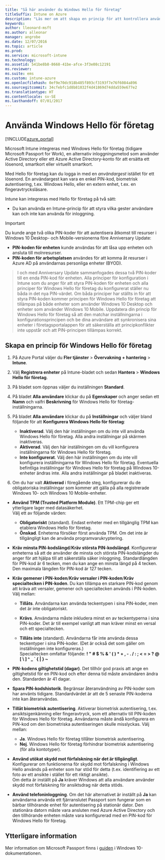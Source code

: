 ```yaml
---
title: "Så här använder du Windows Hello för företag"
titleSuffix: Intune on Azure
description: "Läs mer om att skapa en princip för att kontrollera användningen av Windows Hello för företag på hanterade enheter.”"
keywords: 
author: lleonard-msft
ms.author: alleonar
manager: angrobe
ms.date: 12/07/2016
ms.topic: article
ms.prod: 
ms.service: microsoft-intune
ms.technology: 
ms.assetid: 541be8b8-8668-41be-afce-3f3e08c12191
ms.reviewer: 
ms.suite: ems
ms.custom: intune-azure
ms.openlocfilehash: 0ef9e70dc918b485f893cf3193f7e76f6084a896
ms.sourcegitcommit: 34cfebfc1d8b81032f4d41869d74dda559e677e2
ms.translationtype: HT
ms.contentlocale: sv-SE
ms.lasthandoff: 07/01/2017
---
```

# <a name="use-windows-hello-for-business"></a>Använda Windows Hello för företag


[!INCLUDE[azure_portal](./includes/azure_portal.md)]

Microsoft Intune integreras med Windows Hello för företag (tidigare Microsoft Passport for Work), en alternativ inloggningsmetod som använder Active Directory eller ett Azure Active Directory-konto för att ersätta ett lösenord, smartkort eller virtuellt smartkort.

Med Hello för företag kan du logga in med en *användargest* istället för ett lösenord. En användargest kan vara en enkel PIN-kod, biometrisk autentisering, t.ex. Windows Hello, eller en extern enhet, t.ex. en fingeravtrycksläsare.

Intune kan integreras med Hello för företag på två sätt:

-   Du kan använda en Intune-princip för att styra vilka gester användare kan och inte kan använda för inloggning.

<!--- -   You can store authentication certificates in the Windows Hello for Business key storage provider (KSP). For more information, see [Secure resource access with certificate profiles in Microsoft Intune](secure-resource-access-with-certificate-profiles.md). --->

> [!IMPORTANT]
> Du kunde ange två olika PIN-koder för att autentisera åtkomst till resurser i Windows 10 Desktop- och Mobile-versionerna före Anniversary Update:
- **PIN-koden för enheten** kunde användas för att låsa upp enheten och ansluta till molnresurser.
- **PIN-koden för arbetsplatsen** användes för att komma åt resurser i Azure AD på användarnas personliga enheter (BYOD).

>I och med Anniversary Update sammanfogades dessa två PIN-koder till en enda PIN-kod för enheten.
Alla principer för konfiguration i Intune som du anger för att styra PIN-koden för enheten och alla principer för Windows Hello för företag du konfigurerat ställer nu båda in det nya PIN-värdet.
Om båda principer har ställts in för att styra PIN-koden kommer principen för Windows Hello för företag att tillämpas på både enheter som använder Windows 10 Desktop och enheter som använder Windows 10 Mobile.
Uppdatera din princip för Windows Hello för företag så att den matchar inställningarna i konfigurationsprincipen och be dina användare att synkronisera sina enheter i företagsportalappen för att säkerställa att principkonflikter inte uppstår och att PIN-principen tillämpas korrekt.



## <a name="create-a-windows-hello-for-business-policy"></a>Skapa en princip för Windows Hello för företag

1.  På Azure Portal väljer du **Fler tjänster** > **Övervakning + hantering** > **Intune**.

2.  Välj **Registrera enheter** på Intune-bladet och sedan **Hantera** > **Windows Hello för företag**.

3.  På bladet som öppnas väljer du inställningen **Standard**.

4.  På bladet **Alla användare** klickar du på **Egenskaper** och anger sedan ett **Namn** och valfri **Beskrivning** för Windows Hello för företag-inställningarna.

5. På bladet **Alla användare** klickar du på **Inställningar** och väljer bland följande för att **Konfigurera Windows Hello för företag**:

    - **Inaktiverad**. Välj den här inställningen om du inte vill använda Windows Hello för företag. Alla andra inställningar på skärmen inaktiveras.
    - **Aktiverad**. Välj den här inställningen om du vill konfigurera inställningarna för Windows Hello för företag.
    - **Inte konfigurerat**. Välj den här inställningen om du inte vill konfigurera inställningarna för Windows Hello för företag. Eventuella befintliga inställningar för Windows Hello för företag på Windows 10-enheter ändras inte. Alla andra inställningar på bladet inaktiveras.

6.  Om du har valt **Aktiverad** i föregående steg, konfigurerar du de obligatoriska inställningar som kommer att gälla på alla registrerade Windows 10- och Windows 10 Mobile-enheter.

 - **Använd TPM (Trusted Platform Module)**. Ett TPM-chip ger ett ytterligare lager med datasäkerhet.<br>Välj ett av följande värden:

     - **Obligatoriskt** (standard). Endast enheter med en tillgänglig TPM kan etablera Windows Hello för företag.
     - **Önskad**. Enheterna försöker först använda TPM. Om det inte är tillgängligt kan de använda programvarukryptering.

 - **Kräv minsta PIN-kodslängd**/**Kräv största PIN-kodslängd**. Konfigurerar enheterna så att de använder de minsta och största PIN-kodslängder du anger för att hjälpa till att säkerställa säker inloggning. Standardlängden för PIN-kod är 6 tecken, men du kan ange en minsta längd på 4 tecken. Den maximala längden för PIN-kod är 127 tecken.

 - **Kräv gemener i PIN-koden**/**Kräv versaler i PIN-koden**/**Kräv specialtecken i PIN-koden**. Du kan tillämpa en starkare PIN-kod genom att kräva att versaler, gemener och specialtecken används i PIN-koden. Välj mellan:

     - **Tillåts**. Användarna kan använda teckentypen i sina PIN-koder, men det är inte obligatoriskt.
    
     - **Krävs**. Användarna måste inkludera minst en av teckentyperna i sina PIN-koder. Det är till exempel vanligt att man kräver minst en versal och ett specialtecken.

     - **Tillåts inte** (standard). Användarna får inte använda dessa teckentyper i sina PIN-koder. (Det är också det som gäller om inställningen inte konfigureras.)<br>Specialtecken omfattar följande: **! " # $ % &amp; ' ( ) &#42; + , - . / : ; &lt; = &gt; ? @ [ \ ] ^ _ &#96; { &#124; } ~**

 - **PIN-kodens giltighetstid (dagar)**. Det tillhör god praxis att ange en giltighetstid för en PIN-kod och efter denna tid måste användaren ändra den. Standarden är 41 dagar.

 - **Spara PIN-kodshistorik**. Begränsar återanvändning av PIN-koder som har använts tidigare. Standardvärdet är att de 5 senaste PIN-koderna inte kan återanvändas.

 - **Tillåt biometrisk autentisering**. Aktiverar biometrisk autentisering, t.ex. ansiktsigenkänning eller fingeravtryck, som ett alternativ till PIN-koden för Windows Hello för företag. Användarna måste ändå konfigurera en PIN-kod om den biometriska autentiseringen skulle misslyckas. Välj mellan:

     - **Ja**. Windows Hello för företag tillåter biometrisk autentisering.
     - **Nej**. Windows Hello för företag förhindrar biometrisk autentisering (för alla kontotyper).

 - **Använd utökat skydd mot förfalskning när det är tillgängligt**. Konfigurerar om funktionerna för skydd mot förfalskning i Windows Hello används på enheter som har stöd för detta (t.ex. identifiering av ett foto av ett ansikte i stället för ett riktigt ansikte).<br>Om detta är inställt på **Ja** kräver Windows att alla användare använder skydd mot förfalskning för ansiktsdrag när detta stöds.

 - **Använd telefoninloggning**. Om det här alternativet är inställt på **Ja** kan användarna använda ett fjärranslutet Passport som fungerar som en bärbar tillhörande enhet för autentisering på stationär dator. Den stationära datorn måste vara ansluten med Azure Active Directory och den tillhörande enheten måste vara konfigurerad med en PIN-kod för Windows Hello för företag.


## <a name="further-information"></a>Ytterligare information
Mer information om Microsoft Passport finns i [guiden](https://technet.microsoft.com/library/mt589441.aspx) i Windows 10-dokumentationen.
